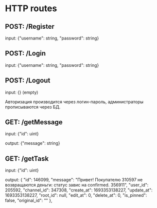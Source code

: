 # HTTP routes 

## POST: /Register
input: {"username": string, "password": string}

## POST: /Login
input: {"username": string, "password": string}

## POST: /Logout

input: {} (empty)

Авторизация производится через логин-пароль, администраторы
прописываются через БД. 

## GET: /getMessage
input: {"id": uint}

output: {"message": string}

## GET: /getTask
input: {"id": uint}

output: {
"id": 146099,
"message": "Привет! Покупателю 310597 не возвращаются деньги: статус завис на confirmed. 356911",
"user_id": 205592,
"channel_id": 347308,
"create_at": 1693353138227,
"update_at": 1693353138227,
"root_id": null,
"edit_at": 0,
"delete_at": 0,
"is_pinned": false,
"original_id": ""
},

